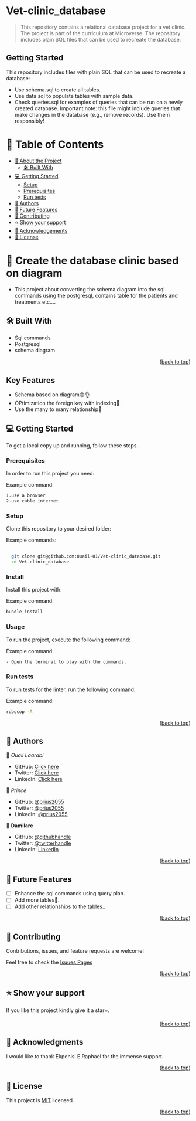 # Vet-clinic_database

> This repository contains a relational database project for a vet clinic. The project is part of the curriculum at Microverse. The repository includes plain SQL files that can be used to recreate the database.

## Getting Started

This repository includes files with plain SQL that can be used to recreate a database:

- Use schema.sql to create all tables.
- Use data.sql to populate tables with sample data.
- Check queries.sql for examples of queries that can be run on a newly created database. Important note: this file might include queries that make changes in the database (e.g., remove records). Use them responsibly!

<a name="readme-top"></a>

 <!-- TABLE OF CONTENTS -->

# 📗 Table of Contents

- [📖 About the Project](#about-project)
  - [🛠 Built With](#built-with)
- [💻 Getting Started](#getting-started)
  - [Setup](#setup)
  - [Prerequisites](#prerequisites)
  - [Run tests](#run-tests)
- [👥 Authors](#authors)
- [🔭 Future Features](#future-features)
- [🤝 Contributing](#contributing)
- [⭐️ Show your support](#support)
- [🙏 Acknowledgements](#acknowledgements)
- [📝 License](#license)

 <!-- PROJECT DESCRIPTION -->

# 📖 Create the database clinic based on diagram <a name="about-project"></a>

- This project about converting the schema diagram into the sql commands using the postgresql, contains table for the patients and treatments etc....

## 🛠 Built With <a name="built-with"></a>

- Sql commands
- Postgresql
- schema diagram

 <p align="right">(<a href="#readme-top">back to top</a>)</p>
 
 ## Key Features
 
 
 - Schema based on diagram😊👌
 - OPtimization the foreign key with indexing💯
 - Use the many to many relationship🚀
 
 <!-- GETTING STARTED -->
 
<!-- GETTING STARTED -->

## 💻 Getting Started <a name="getting-started"></a>



To get a local copy up and running, follow these steps.

### Prerequisites

In order to run this project you need:


Example command:

```sh
1.use a browser
2.use cable internet
```
 

### Setup

Clone this repository to your desired folder:


Example commands:

```sh
  
  git clone git@github.com:Ouail-01/Vet-clinic_database.git
  cd Vet-clinic_database


```


### Install

Install this project with:


Example command:

```sh
bundle install
```


### Usage

To run the project, execute the following command:


Example command:

```sh
- Open the terminal to play with the commands.
```


### Run tests

To run tests for the linter, run the following command:


Example command:

```sh
rubocop -A
```

 <p align="right">(<a href="#readme-top">back to top</a>)</p>
 
 ## 👥 Authors <a name="authors"></a>
 
 👤 *Ouail Laarabi*
 
 - GitHub: [Click here](https://github.com/Ouail-01?tab=overview&from=2023-01-01&to=2023-01-02)
 - Twitter: [Click here](https://twitter.com/Ouail_Laarabi)
 - LinkedIn: [Click here](https://www.linkedin.com/in/ouail-laarabi-53203b250/)
 
 
 👤 *Prince*
 
 - GitHub: [@prius2055](https://github.com/prius2055)
 - Twitter: [@prius2055](https://www.twitter.com/prius2055)
 - LinkedIn: [@prius2055](https://www.linkedin.com/prius2055)

👤 **Damilare**

- GitHub: [@githubhandle](https://github.com/bestbynature)
- Twitter: [@twitterhandle](https://twitter.com/Dammybest)
- LinkedIn: [LinkedIn](https://linkedin.com/in/damilareismailabestbynature/)
 
 
 <p align="right">(<a href="#readme-top">back to top</a>)</p>
 
 <!-- FUTURE FEATURES -->
 
 ## 🔭 Future Features <a name="future-features"></a>
 
 - [ ] Enhance the sql commands using query plan.
 - [ ] Add more tables💯.
 - [ ] Add other relationships to the tables..
 
 <p align="right">(<a href="#readme-top">back to top</a>)</p>
 
 <!-- CONTRIBUTING -->
 
 ## 🤝 Contributing <a name="contributing"></a>
 
 Contributions, issues, and feature requests are welcome!
 
 Feel free to check the [Isuues Pages](https://github.com/Ouail-01/Vet-clinic_database/issues)
 
 
 <p align="right">(<a href="#readme-top">back to top</a>)</p>
 
 <!-- SUPPORT -->
 
 ## ⭐️ Show your support <a name="support"></a>
 
 
 If you like this project kindly give it a star⭐️.
 
 <p align="right">(<a href="#readme-top">back to top</a>)</p>
 
 <!-- ACKNOWLEDGEMENTS -->
 
 ## 🙏 Acknowledgments <a name="acknowledgements"></a>
 
 
 I would like to thank Ekpenisi E Raphael for the immense support.
 
 <p align="right">(<a href="#readme-top">back to top</a>)</p>
 
 
 <!-- LICENSE -->
 
 ## 📝 License <a name="license"></a>
 
 This project is [MIT](https://github.com/Ouail-01/Vet-clinic_database/blob/dev/LICENSE) licensed.
 
 
 <p align="right">(<a href="#readme-top">back to top</a>)</p>
